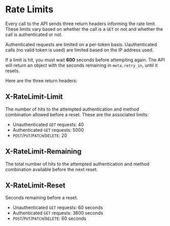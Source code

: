 # Rate Limits

Every call to the API sends three return headers informing the rate limit. These limits vary based on whether the call is a `GET` or not and whether the call is authenticated or not.

Authenticated requests are limited on a per-token basis. Uauthenticated calls (no valid token is used) are limited based on the IP address used.

If a limit is hit, you must wait __600__ seconds before attempting again. The API will return an object with the seconds remaining in `meta.retry_in`, until it resets.

Here are the three return headers:

## X-RateLimit-Limit

The number of hits to the attempted authentication and method combination allowed before a reset. These are the associated limits:

* Unauthenticated `GET` requests: 40
* Authenticated `GET` requests: 5000
* `POST`/`PUT`/`PATCH`/`DELETE`: 20


## X-RateLimit-Remaining

The total number of hits to the attempted authentication and method combination available before the next reset.


## X-RateLimit-Reset

Seconds remaining before a reset.

* Unauthenticated `GET` requests: 60 seconds
* Authenticated `GET` requests: 3600 seconds
* `POST`/`PUT`/`PATCH`/`DELETE`: 60 seconds